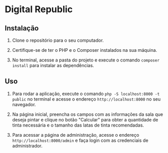 # Digital Republic

## Instalação

1. Clone o repositório para o seu computador.

2. Certifique-se de ter o PHP e o Composer instalados na sua máquina.

3. No terminal, acesse a pasta do projeto e execute o comando `composer install` para instalar as dependências.

## Uso

1. Para rodar a aplicação, execute o comando `php -S localhost:8000 -t public` no terminal e acesse o endereço `http://localhost:8000` no seu navegador.

2. Na página inicial, preencha os campos com as informações da sala que deseja pintar e clique no botão "Calcular" para obter a quantidade de tinta necessária e o tamanho das latas de tinta recomendadas.

3. Para acessar a página de administração, acesse o endereço `http://localhost:8000/admin` e faça login com as credenciais de administrador.
